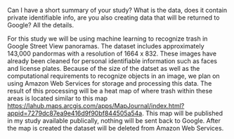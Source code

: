 Can I have a short summary of your study? What is the data, does it contain private identifiable info, are you also creating data that will be returned to Google? All the details.

For this study we will be using machine learning to recognize trash in Google Street View panoramas. The dataset includes approximately 143,000 pandormas with a resolution of 1664 x 832. These images have already been cleaned for personal identifiable information such as faces and license plates. Because of the size of the datset as well as the computational requirements to recognize objects in an image, we plan on using Amazon Web Services for storage and processing this data. The result of this processing will be a heat map of where trash within these areas is located similar to this map https://lahub.maps.arcgis.com/apps/MapJournal/index.html?appid=7279dc87ea9e416d9f90bf844505a54a. This map will be published in my study available publically, nothing will be sent back to Google. After the map is created the dataset will be deleted from Amazon Web Services. 